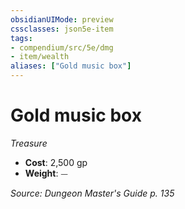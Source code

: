 ```yaml
---
obsidianUIMode: preview
cssclasses: json5e-item
tags:
- compendium/src/5e/dmg
- item/wealth
aliases: ["Gold music box"]
---
```

# Gold music box
*Treasure*  

- **Cost**: 2,500 gp
- **Weight**: ⏤

*Source: Dungeon Master's Guide p. 135*